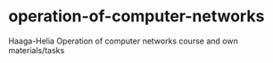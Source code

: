 # operation-of-computer-networks
Haaga-Helia Operation of computer networks course and own materials/tasks
